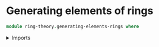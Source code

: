 # Generating elements of rings

```agda
module ring-theory.generating-elements-rings where
```

<details><summary>Imports</summary>

```agda
open import foundation.propositions
open import foundation.universe-levels

open import group-theory.generating-elements-groups

open import ring-theory.rings
```

## Idea

A **generating element** of a [ring](ring-theory.rings.md) `R` is an element `g` which is a [generating element](group-theory.generating-elements-groups.md) of the underlying additive [group](group-theory.groups.md) of `R`. That is, `g` is a generating element of a ring `R` if for every element `x : R` there exists an integer `k` such that `kg ＝ x`.

## Definitions

### Generating elements of a ring

```agda
module _
  {l : Level} (R : Ring l) (g : type-Ring R)
  where

  is-generating-element-prop-Ring : Prop l
  is-generating-element-prop-Ring =
    is-generating-element-prop-Group (group-Ring R) g

  is-surjective-hom-element
```
